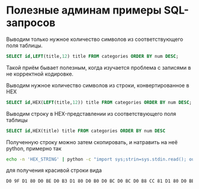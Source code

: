 # Полезные админам примеры SQL-запросов

Выводим только нужное количество символов из соответствующего поля таблицы.

```sql
SELECT id,LEFT(title,12) title FROM categories ORDER BY num DESC; 
```
Такой приём бывает полезным, когда изучается проблема с записями в не корректной кодировке.

Выводим нужное количество символов из строки, конвертированное в HEX

```sql
SELECT id,HEX(LEFT(title,12)) title FROM categories ORDER BY num DESC;
```

Выводим строку в HEX-представлении из соответствующего поля таблицы

```sql
SELECT id,HEX(title) title FROM categories ORDER BY num DESC
```

Полученную строку можно затем скопировать, и натравить на неё python, примерно так

```bash
echo -n 'HEX_STRING' | python -c "import sys;strin=sys.stdin.read(); out = [(strin[i:i+2]) for i in range(0, len(strin), 2)];print(' '.join(out))"
```

для получения красивой строки вида

```bash
D0 9F D1 80 D0 BE D0 B3 D1 80 D0 B0 D0 BC D0 BC D0 B8 CC 81 D1 80 D0 BE
```


